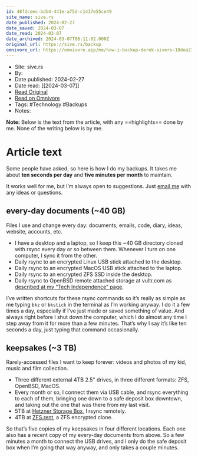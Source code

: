 ```yaml
---
id: 48fdceec-bdb4-441e-a75d-c1437e55ce49
site_name: sive.rs
date_published: 2024-02-27
date_saved: 2024-03-07
date_read: 2024-03-07
date_archived: 2024-03-07T08:11:02.000Z
original_url: https://sive.rs/backup
omnivore_url: https://omnivore.app/me/how-i-backup-derek-sivers-18dea2377a5
---
```


 - Site: sive.rs
 - By: 
 - Date published: 2024-02-27
 - Date read: [[2024-03-07]]
 - [Read Original](https://sive.rs/backup)
 - [Read on Omnivore](https://omnivore.app/me/how-i-backup-derek-sivers-18dea2377a5)
 - Tags:  #Technology  #Backups 
 - Notes: 

**Note:** Below is the text from the article, with any ==highlights== done by me. None of the writing below is by me.

# Article text
Some people have asked, so here is how I do my backups. It takes me about **ten seconds per day** and **five minutes per month** to maintain.

It works well for me, but I’m always open to suggestions. Just [email me](https://sive.rs/contact) with any ideas or questions.

## every-day documents (\~40 GB)

Files I use and change every day: documents, emails, code, diary, ideas, website, accounts, etc.

* I have a desktop and a laptop, so I keep this \~40 GB directory cloned with rsync every day or so between them. Whenever I turn on one computer, I sync it from the other.
* Daily rsync to an encrypted Linux USB stick attached to the desktop.
* Daily rsync to an encrypted MacOS USB stick attached to the laptop.
* Daily rsync to an encrypted ZFS SSD inside the desktop.
* Daily rsync to OpenBSD remote attached storage at vultr.com as [described at my “Tech Independence” page](https://sive.rs/ti).

I’ve written shortcuts for these rsync commands so it’s really as simple as me typing `bkz` or `bkstick` in the terminal as I’m working anyway. I do it a few times a day, especially if I’ve just made or saved something of value. And always right before I shut down the computer, which I do almost any time I step away from it for more than a few minutes. That’s why I say it’s like ten seconds a day, just typing that command occasionally.

## keepsakes (\~3 TB)

Rarely-accessed files I want to keep forever: videos and photos of my kid, music and film collection.

* Three different external 4TB 2.5" drives, in three different formats: ZFS, OpenBSD, MacOS.
* Every month or so, I connect them via USB cable, and rsync everything to each of them, bringing one down to a safe deposit box downtown, and taking out the one that was there from my last visit.
* 5TB at [Hetzner Storage Box](https://www.hetzner.com/storage/storage-box), I rsync remotely.
* 4TB at [ZFS.rent](https://zfs.rent/), a ZFS encrypted clone.

So that’s five copies of my keepsakes in four different locations. Each one also has a recent copy of my every-day documents from above. So a few minutes a month to connect the USB drives, and I only do the safe deposit box when I’m going that way anyway, and only takes a couple minutes.

